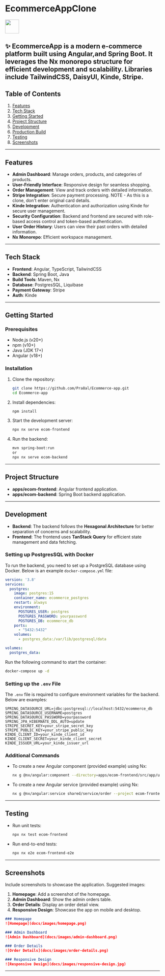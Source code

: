 # EcommerceAppClone

<a alt="Nx logo" href="https://nx.dev" target="_blank" rel="noreferrer"><img src="https://raw.githubusercontent.com/nrwl/nx/master/images/nx-logo.png" width="45"></a>

✨ **EcommerceApp** is a modern e-commerce platform built using Angular,and Spring Boot. It leverages the Nx monorepo structure for efficient development and scalability.
Libraries include TailwindCSS, DaisyUI, Kinde, Stripe.
---

## Table of Contents
1. [Features](#features)
2. [Tech Stack](#tech-stack)
3. [Getting Started](#getting-started)
4. [Project Structure](#project-structure)
5. [Development](#development)
6. [Production Build](#production-build)
7. [Testing](#testing)
8. [Screenshots](#screenshots)

---

## Features
- **Admin Dashboard**: Manage orders, products, and categories of products.
- **User-Friendly Interface**: Responsive design for seamless shopping.
- **Order Management**: View and track orders with detailed information.
- **Stripe Integration**: Secure payment processing. NOTE - As this is a clone, don't enter original card details.
- **Kinde Integration**: Authentication and authorization using Kinde for secure user management.
- **Security Configuration**: Backend and frontend are secured with role-based access control and token-based authentication.
- **User Order History**: Users can view their past orders with detailed information.
- **Nx Monorepo**: Efficient workspace management.
---

## Tech Stack
- **Frontend**: Angular, TypeScript, TailwindCSS
- **Backend**: Spring Boot, Java
- **Build Tools**: Maven, Nx
- **Database**: PostgresSQL, Liquibase
- **Payment Gateway**: Stripe
- **Auth**: Kinde
---

## Getting Started

### Prerequisites
- Node.js (v20+)
- npm (v10+)
- Java (JDK 17+)
- Angular (v18+)

### Installation
1. Clone the repository:
   ```sh
   git clone https://github.com/Pra8al/Ecommerce-app.git
   cd Ecommerce-app
   ```
2. Install dependencies:
   ```sh
   npm install
   ```
3. Start the development server:
   ```sh
   npx nx serve ecom-frontend
   ```

4. Run the backend:
   ```sh
   mvn spring-boot:run
   or
   npx nx serve ecom-backend
   ```

---

## Project Structure
- **apps/ecom-frontend**: Angular frontend application.
- **apps/ecom-backend**: Spring Boot backend application.

---

## Development

- **Backend**: The backend follows the **Hexagonal Architecture** for better separation of concerns and scalability.
- **Frontend**: The frontend uses **TanStack Query** for efficient state management and data fetching.

### Setting up PostgresSQL with Docker
To run the backend, you need to set up a PostgreSQL database using Docker. Below is an example `docker-compose.yml` file:

```yaml
version: '3.8'
services:
  postgres:
    image: postgres:15
    container_name: ecommerce_postgres
    restart: always
    environment:
      POSTGRES_USER: postgres
      POSTGRES_PASSWORD: yourpassword
      POSTGRES_DB: ecommerce_db
    ports:
      - "5432:5432"
    volumes:
      - postgres_data:/var/lib/postgresql/data

volumes:
  postgres_data:
```

Run the following command to start the container:
```sh
docker-compose up -d
```

### Setting up the `.env` File
The `.env` file is required to configure environment variables for the backend. Below are examples:

```env
SPRING_DATASOURCE_URL=jdbc:postgresql://localhost:5432/ecommerce_db
SPRING_DATASOURCE_USERNAME=postgres
SPRING_DATASOURCE_PASSWORD=yourpassword
SPRING_JPA_HIBERNATE_DDL_AUTO=update
STRIPE_SECRET_KEY=your_stripe_secret_key
STRIPE_PUBLIC_KEY=your_stripe_public_key
KINDE_CLIENT_ID=your_kinde_client_id
KINDE_CLIENT_SECRET=your_kinde_client_secret
KINDE_ISSUER_URL=your_kinde_issuer_url
```

### Additional Commands
- To create a new Angular component (provided example) using Nx:
  ```sh
  nx g @nx/angular:component --directory=apps/ecom-frontend/src/app/user user-orders --project ecom-frontend
  ```
- To create a new Angular service (provided example) using Nx:
  ```sh
  nx g @nx/angular:service shared/service/order --project ecom-frontend
  ```

---

## Testing
- Run unit tests:
  ```sh
  npx nx test ecom-frontend
  ```
- Run end-to-end tests:
  ```sh
  npx nx e2e ecom-frontend-e2e
  ```

---

## Screenshots
Include screenshots to showcase the application. Suggested images:
1. **Homepage**: Add a screenshot of the homepage.
2. **Admin Dashboard**: Show the admin orders table.
3. **Order Details**: Display an order detail view.
4. **Responsive Design**: Showcase the app on mobile and desktop.

```markdown
### Homepage
![Homepage](docs/images/homepage.png)

### Admin Dashboard
![Admin Dashboard](docs/images/admin-dashboard.png)

### Order Details
![Order Details](docs/images/order-details.png)

### Responsive Design
![Responsive Design](docs/images/responsive-design.jpg)
```

---
